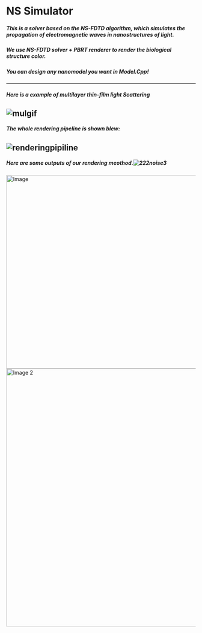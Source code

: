 # NS Simulator
##### This is a solver based on the NS-FDTD algorithm, which simulates the propagation of electromagnetic waves in nanostructures of light.

##### We use NS-FDTD solver + PBRT renderer to render the biological structure color.

##### You can design any nanomodel you want in Model.Cpp!
----------------------------------------------


##### Here is a example of multilayer thin-film light Scattering




![mulgif](https://user-images.githubusercontent.com/11487563/221389780-df5fca4e-dd92-405a-80f7-41152c1e76d2.gif)
----------------------------------------------

#####  The whole rendering pipeline is shown blew:
![renderingpipiline](https://user-images.githubusercontent.com/11487563/221389855-af4e79ec-4d05-4a64-b6dd-5e2087a47fa4.png)
----------------------------------------------
#####  Here are some outputs of our rendering meothod.![222noise3](https://user-images.githubusercontent.com/11487563/221389900-0cbdafdd-05a0-442c-9534-764eda5fbe78.png)

<img width="513" alt="Image" src="https://user-images.githubusercontent.com/11487563/221390062-9981a967-dc49-46b8-b3fb-a3b9c28842b5.png">
<img width="684" alt="Image  2" src="https://user-images.githubusercontent.com/11487563/221390095-b9720444-9859-48be-913e-4cf25e96184f.png">
